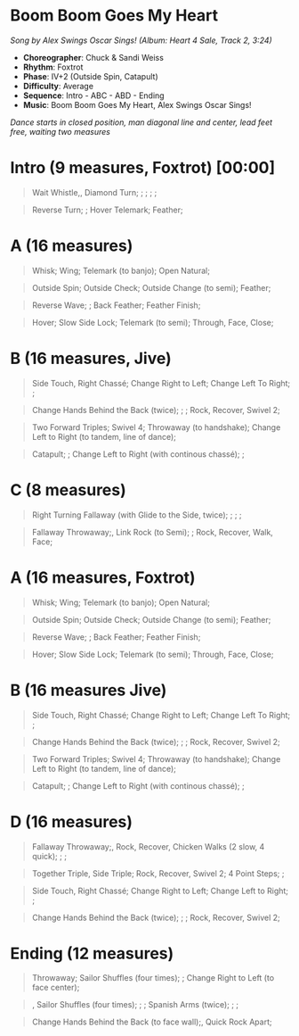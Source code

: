 # Boom Boom Goes My Heart
*Song by Alex Swings Oscar Sings! (Album: Heart 4 Sale, Track 2, 3:24)*

* **Choreographer**: Chuck & Sandi Weiss
* **Rhythm**: Foxtrot
* **Phase**: IV+2 (Outside Spin, Catapult)
* **Difficulty**: Average
* **Sequence**: Intro - ABC - ABD - Ending
* **Music**: Boom Boom Goes My Heart, Alex Swings Oscar Sings!

*Dance starts in closed position, man diagonal line and center, lead feet free, waiting two measures*

# Intro (9 measures, Foxtrot) [00:00]

> Wait Whistle,, Diamond Turn; ; ; ; ;

> Reverse Turn; ; Hover Telemark; Feather;

# A (16 measures)

> Whisk; Wing; Telemark (to banjo); Open Natural;

> Outside Spin; Outside Check; Outside Change (to semi); Feather;

> Reverse Wave; ; Back Feather; Feather Finish;

> Hover; Slow Side Lock; Telemark (to semi); Through, Face, Close;

# B (16 measures, Jive)

> Side Touch, Right Chassé; Change Right to Left; Change Left To Right; ;

> Change Hands Behind the Back (twice); ; ; Rock, Recover, Swivel 2;

> Two Forward Triples; Swivel 4; Throwaway (to handshake); Change Left to Right (to tandem, line of dance);

> Catapult; ; Change Left to Right (with continous chassé); ;

# C (8 measures)

> Right Turning Fallaway (with Glide to the Side, twice); ; ; ;

> Fallaway Throwaway;, Link Rock (to Semi); ; Rock, Recover, Walk, Face;

# A (16 measures, Foxtrot)

> Whisk; Wing; Telemark (to banjo); Open Natural;

> Outside Spin; Outside Check; Outside Change (to semi); Feather;

> Reverse Wave; ; Back Feather; Feather Finish;

> Hover; Slow Side Lock; Telemark (to semi); Through, Face, Close;

# B (16 measures Jive)

> Side Touch, Right Chassé; Change Right to Left; Change Left To Right; ;

> Change Hands Behind the Back (twice); ; ; Rock, Recover, Swivel 2;

> Two Forward Triples; Swivel 4; Throwaway (to handshake); Change Left to Right (to tandem, line of dance);

> Catapult; ; Change Left to Right (with continous chassé); ;

# D (16 measures)

> Fallaway Throwaway;, Rock, Recover, Chicken Walks (2 slow, 4 quick); ; ;

> Together Triple, Side Triple; Rock, Recover, Swivel 2; 4 Point Steps; ;

> Side Touch, Right Chassé; Change Right to Left; Change Left to Right; ;

> Change Hands Behind the Back (twice); ; ; Rock, Recover, Swivel 2;

# Ending (12 measures)

> Throwaway; Sailor Shuffles (four times); ; Change Right to Left (to face center);

> , Sailor Shuffles (four times); ; ; Spanish Arms (twice); ; ;

> Change Hands Behind the Back (to face wall);, Quick Rock Apart;

